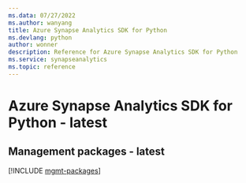 ```yaml
---
ms.data: 07/27/2022
ms.author: wanyang
title: Azure Synapse Analytics SDK for Python
ms.devlang: python
author: wonner
description: Reference for Azure Synapse Analytics SDK for Python
ms.service: synapseanalytics
ms.topic: reference
---
```

# Azure Synapse Analytics SDK for Python - latest

## Management packages - latest
[!INCLUDE [mgmt-packages](synapse-analytics-mgmt-index.md)]